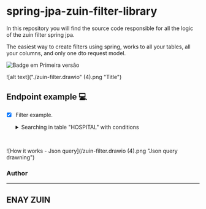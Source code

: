 # spring-jpa-zuin-filter-library
In this repository you will find the source code responsible for all the logic of the zuin filter spring jpa.

The easiest way to create filters using spring, works to all your tables, all your columns, and only one dto request model.

![Badge em Primeira versão](https://img.shields.io/static/v1?label=STATUS&message=PRIMEIRA%20VERSAO&color=GREEN&style=for-the-badge "Sofrerá incrementos no futuro")

![alt text]("./zuin-filter.drawio" (4).png "Title")

## Endpoint example 💻


- [x] Filter example.
   <details><summary>Searching in table "HOSPITAL" with conditions </summary>
        <p>
  
	{
	   "table":"HOSPITAIS",
	   "expressions":[
		  {
			 "conditions":[
				{
				   "field":"ID",
				   "values":[
					  "1"
				   ],
				   "comparator":"EQUAL"
				},
				{
				   "field":"NOME_HOSPITAL",
				   "values":[
					  "UNIDADE SANTO AMARO"
				   ],
				   "comparator":"EQUAL"
				}
			 ],
			 "operation":"AND"
		  }
	   ]
	}
   
<br>

![How it works - Json query](/zuin-filter.drawio (4).png "Json query drawning")

### Author

---
ENAY ZUIN
---
